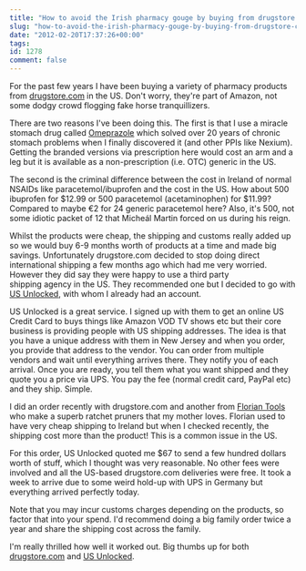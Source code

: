```yaml
---
title: "How to avoid the Irish pharmacy gouge by buying from drugstore.com"
slug: "how-to-avoid-the-irish-pharmacy-gouge-by-buying-from-drugstore-com"
date: "2012-02-20T17:37:26+00:00"
tags:
id: 1278
comment: false
---
```


For the past few years I have been buying a variety of pharmacy products from [drugstore.com](http://drugstore.com) in the US. Don't worry, they're part of Amazon, not some dodgy crowd flogging fake horse tranquillizers.

There are two reasons I've been doing this. The first is that I use a miracle stomach drug called [Omeprazole](http://en.wikipedia.org/wiki/Omeprazole) which solved over 20 years of chronic stomach problems when I finally discovered it (and other PPIs like Nexium). Getting the branded versions via prescription here would cost an arm and a leg but it is available as a non-prescription (i.e. OTC) generic in the US.

The second is the criminal difference between the cost in Ireland of normal NSAIDs like paracetemol/ibuprofen and the cost in the US. How about 500 ibuprofen for $12.99 or 500 paracetemol (acetaminophen) for $11.99? Compared to maybe €2 for 24 generic paracetemol here? Also, it's 500, not some idiotic packet of 12 that Micheál Martin forced on us during his reign.

Whilst the products were cheap, the shipping and customs really added up so we would buy 6-9 months worth of products at a time and made big savings. Unfortunately drugstore.com decided to stop doing direct international shipping a few months ago which had me very worried. However they did say they were happy to use a third party shipping agency in the US. They recommended one but I decided to go with [US Unlocked](http://www.usunlocked.com/), with whom I already had an account.

US Unlocked is a great service. I signed up with them to get an online US Credit Card to buys things like Amazon VOD TV shows etc but their core business is providing people with US shipping addresses. The idea is that you have a unique address with them in New Jersey and when you order, you provide that address to the vendor. You can order from multiple vendors and wait until everything arrives there. They notify you of each arrival. Once you are ready, you tell them what you want shipped and they quote you a price via UPS. You pay the fee (normal credit card, PayPal etc) and they ship. Simple.

I did an order recently with drugstore.com and another from [Florian Tools](http://store.floriantools.net/florian-ratchet-cut-pruning-tools/hand-pruners/breast-cancer-benefit-ratchet-pruner-with-holster) who make a superb ratchet pruners that my mother loves. Florian used to have very cheap shipping to Ireland but when I checked recently, the shipping cost more than the product! This is a common issue in the US.

For this order, US Unlocked quoted me $67 to send a few hundred dollars worth of stuff, which I thought was very reasonable. No other fees were involved and all the US-based drugstore.com deliveries were free. It took a week to arrive due to some weird hold-up with UPS in Germany but everything arrived perfectly today.

Note that you may incur customs charges depending on the products, so factor that into your spend. I'd recommend doing a big family order twice a year and share the shipping cost across the family.

I'm really thrilled how well it worked out. Big thumbs up for both [drugstore.com](http://drugstore.com) and [US Unlocked](http://www.usunlocked.com/).

&nbsp;
